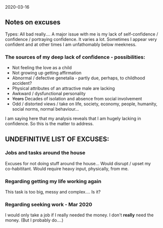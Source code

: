 2020-03-16

## Notes on excuses
Types: All bad really....
A major issue with me is my lack of self-confidence / confidence / portraying confidence. It varies a lot. Sometimes I appear very confident and at other times I am unfathomably below meekness.

### The sources of my deep lack of confidence - possibilities:
- Not feeling the love as a child
- Not growing up getting affirmation
- Abnormal / defective genetalia - partly due, perhaps, to childhood accident?
- Physical attributes of an attractive male are lacking
- Awkward / dysfunctional personality
- ~~Years~~ Decades of isolation and absence from social involvement
- Odd / distorted views / take on life, society, economy, people, humanity, social norms, normal behaviour...

I am saying here that my analysis reveals that I am hugely lacking in confidence. So this is the matter to address.


## UNDEFINITIVE LIST OF EXCUSES:


### Jobs and tasks around the house
Excuses for not doing stuff around the house...
Would disrupt / upset my co-habititant.
Would require heavy input, physically, from me.

### Regarding getting my life working again
This task is too big, messy and complex....
Is it?

### Regarding seeking work - Mar 2020
I would only take a job if I really  needed the money. I don't __really__ need the money. (But I probably do....)



